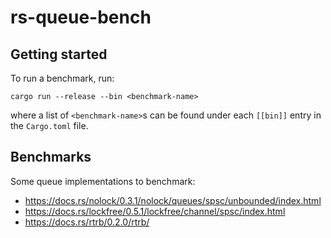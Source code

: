 # rs-queue-bench

## Getting started

To run a benchmark, run:

```
cargo run --release --bin <benchmark-name>
```

where a list of `<benchmark-name>`s can be found under each `[[bin]]` entry in the `Cargo.toml` file.

## Benchmarks

Some queue implementations to benchmark:

- https://docs.rs/nolock/0.3.1/nolock/queues/spsc/unbounded/index.html
- https://docs.rs/lockfree/0.5.1/lockfree/channel/spsc/index.html
- https://docs.rs/rtrb/0.2.0/rtrb/
